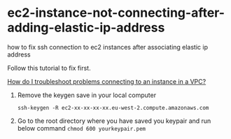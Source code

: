 # ec2-instance-not-connecting-after-adding-elastic-ip-address
how to fix ssh connection to ec2 instances after associating elastic ip address

Follow this tutorial to fix first.

[How do I troubleshoot problems connecting to an instance in a VPC?](https://aws.amazon.com/premiumsupport/knowledge-center/instance-vpc-troubleshoot/)


1. Remove the keygen save in your local computer

    ```ssh-keygen -R ec2-xx-xx-xx-xx.eu-west-2.compute.amazonaws.com```
    
2. Go to the root directory where you have saved you keypair and run below command
    ```chmod 600 yourkeypair.pem```
    
  
